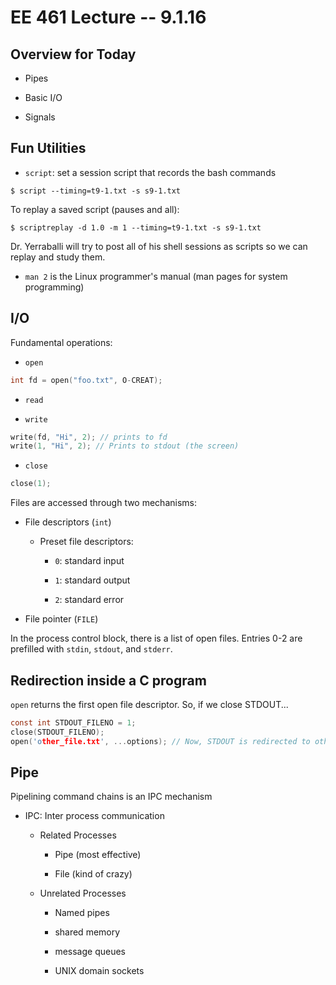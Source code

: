 # EE 461 Lecture -- 9.1.16

## Overview for Today

- Pipes

- Basic I/O

- Signals

## Fun Utilities

- `script`: set a session script that records the bash commands

```
$ script --timing=t9-1.txt -s s9-1.txt
```

To replay a saved script (pauses and all):

```
$ scriptreplay -d 1.0 -m 1 --timing=t9-1.txt -s s9-1.txt
```

Dr. Yerraballi will try to post all of his shell sessions as scripts
so we can replay and study them.

- `man 2` is the Linux programmer's manual (man pages for system programming)


## I/O

Fundamental operations:

- `open`

```c
int fd = open("foo.txt", O-CREAT);
```

- `read`

- `write`

```c
write(fd, "Hi", 2); // prints to fd
write(1, "Hi", 2); // Prints to stdout (the screen)
```

- `close`

```c
close(1);
```

Files are accessed through two mechanisms:

- File descriptors (`int`)

    - Preset file descriptors:

        - `0`: standard input

        - `1`: standard output

        - `2`: standard error

- File pointer (`FILE`)

In the process control block, there is a list of open files. Entries
0-2 are prefilled with `stdin`, `stdout`, and `stderr`.


## Redirection inside a C program

`open` returns the first open file descriptor. So, if we close STDOUT...

```c
const int STDOUT_FILENO = 1;
close(STDOUT_FILENO);
open('other_file.txt', ...options); // Now, STDOUT is redirected to other_file.txt
```

## Pipe

Pipelining command chains is an IPC mechanism

- IPC: Inter process communication

    - Related Processes

        - Pipe (most effective)

        - File (kind of crazy)

    - Unrelated Processes

        - Named pipes

        - shared memory

        - message queues

        - UNIX domain sockets
